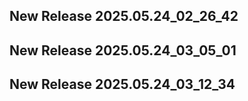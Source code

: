## New Release 2025.05.24_02_26_42
## New Release 2025.05.24_03_05_01
## New Release 2025.05.24_03_12_34
